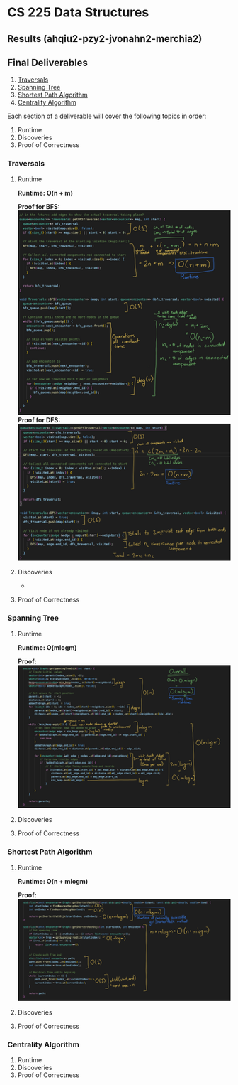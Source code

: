# CS 225 Data Structures
## Results (ahqiu2-pzy2-jvonahn2-merchia2)

## Final Deliverables
  1. [Traversals](#traversals)
  2. [Spanning Tree](#spanning-tree)
  3. [Shortest Path Algorithm](#shortest-path-algorithm)
  4. [Centrality Algorithm](#centrality-algorithm)

Each section of a deliverable will cover the following topics in order: 
1. Runtime
2. Discoveries
3. Proof of Correctness

### Traversals
1. Runtime

    **Runtime: O(n + m)**

    **Proof for BFS:** 
        ![BFS Runtime Proof](images/BFS.jpg)
    **Proof for DFS:** 
        ![DFS Runtime Proof](images/DFS.jpg)

2. Discoveries

   * 

3. Proof of Correctness

### Spanning Tree
1. Runtime
   
    **Runtime: O(mlogm)**

    **Proof:**
    ![Spanning Tree Runtime Proof](images/SpanningTree.jpg)

2. Discoveries
3. Proof of Correctness

### Shortest Path Algorithm

1. Runtime

    **Runtime: O(n + mlogm)**

    **Proof:**
    ![Shortest Path Runtime Proof](images/ShortestPath.jpg)

2. Discoveries
3. Proof of Correctness

### Centrality Algorithm

1. Runtime
2. Discoveries
3. Proof of Correctness